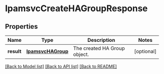 # IpamsvcCreateHAGroupResponse

## Properties
Name | Type | Description | Notes
------------ | ------------- | ------------- | -------------
**result** | [**IpamsvcHAGroup**](IpamsvcHAGroup.md) | The created HA Group object. | [optional] 

[[Back to Model list]](../README.md#documentation-for-models) [[Back to API list]](../README.md#documentation-for-api-endpoints) [[Back to README]](../README.md)


